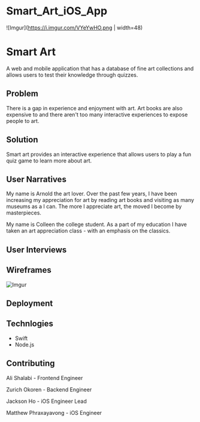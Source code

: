 # Smart_Art_iOS_App
![Imgur](https://i.imgur.com/VYeYwHO.png | width=48)

# Smart Art


A web and mobile application that has a database of fine art collections and allows users to test their knowledge through quizzes.

## Problem
There is a gap in experience and enjoyment with art. Art books are also expensive to and there aren't too many interactive experiences to expose people to art.

## Solution
Smart art provides an interactive experience that allows users to play a fun quiz game to learn more about art.

## User Narratives
My name is Arnold the art lover. Over the past few years, I have been increasing my appreciation for art by reading art books and visiting as many museums as a I can. The more I appreciate art, the moved I become by masterpieces.

My name is Colleen the college student. As a part of my education I have taken an art appreciation class - with an emphasis on the classics.


## User Interviews

## Wireframes
![Imgur](https://i.imgur.com/pu7nWrG.png)


## Deployment


## Technlogies
 - Swift
 - Node.js

## Contributing


Ali Shalabi - Frontend Engineer

Zurich Okoren - Backend Engineer

Jackson Ho - iOS Engineer Lead

Matthew Phraxayavong - iOS Engineer


